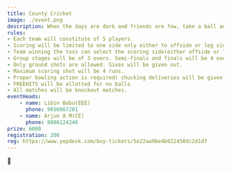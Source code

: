 ```yaml
---
title: County Cricket
image: ./event.png
description: When the days are dark and friends are few, take a ball and score a few. Get ready for some balls in the goal. 
rules: 
- Each team will constitute of 5 players.
- Scoring will be limited to one side only either to offside or leg side.
- Team winning the toss can select the scoring side(either offside or leg side)
- Group stages will be of 3 overs. Semi-finals and finals will be 4 over matches.
- Only ground shots are allowed. Sixes will be given out.
- Maximum scoring shot will be 4 runs.
- Proper bowling action is required( chucking deliveries will be given as no ball)
- FREEHITS will be allotted for no balls
- All matches will be knockout matches.
eventHeads:
    - name: Libin Babu(EEE)
      phone: 9656867281
    - name: Arjun A M(CE)
      phone: 8086124246
prize: 6000
registration: 200
reg: https://www.yepdesk.com/buy-tickets/5e22aa9be4b022450dc2d1d7
---
```

🏏
